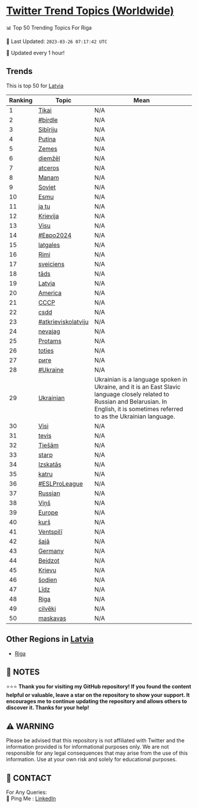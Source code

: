 [Twitter Trend Topics (Worldwide)](https://github.com/ErcinDedeoglu/Twitter-Trend-Topics)
==========


📊 Top 50 Trending Topics For Riga

📆 Last Updated: `2023-03-26 07:17:42 UTC`

🔧 Updated every 1 hour!


## Trends

This is top 50 for [Latvia](</Latvia>)

| Ranking | Topic | Mean |
| ------- | ------------ | ------------ |
| 1 | [Tikai](http://twitter.com/search?q=Tikai) | N/A |
| 2 | [#birdle](http://twitter.com/search?q=%23birdle) | N/A |
| 3 | [Sibīriju](http://twitter.com/search?q=Sib%c4%abriju) | N/A |
| 4 | [Putina](http://twitter.com/search?q=Putina) | N/A |
| 5 | [Zemes](http://twitter.com/search?q=Zemes) | N/A |
| 6 | [diemžēl](http://twitter.com/search?q=diem%c5%be%c4%93l) | N/A |
| 7 | [atceros](http://twitter.com/search?q=atceros) | N/A |
| 8 | [Manam](http://twitter.com/search?q=Manam) | N/A |
| 9 | [Soviet](http://twitter.com/search?q=Soviet) | N/A |
| 10 | [Esmu](http://twitter.com/search?q=Esmu) | N/A |
| 11 | [ja tu](http://twitter.com/search?q=ja+tu) | N/A |
| 12 | [Krievija](http://twitter.com/search?q=Krievija) | N/A |
| 13 | [Visu](http://twitter.com/search?q=Visu) | N/A |
| 14 | [#Евро2024](http://twitter.com/search?q=%23%d0%95%d0%b2%d1%80%d0%be2024) | N/A |
| 15 | [latgales](http://twitter.com/search?q=latgales) | N/A |
| 16 | [Rimi](http://twitter.com/search?q=Rimi) | N/A |
| 17 | [sveiciens](http://twitter.com/search?q=sveiciens) | N/A |
| 18 | [tāds](http://twitter.com/search?q=t%c4%81ds) | N/A |
| 19 | [Latvia](http://twitter.com/search?q=Latvia) | N/A |
| 20 | [America](http://twitter.com/search?q=America) | N/A |
| 21 | [СССР](http://twitter.com/search?q=%d0%a1%d0%a1%d0%a1%d0%a0) | N/A |
| 22 | [csdd](http://twitter.com/search?q=csdd) | N/A |
| 23 | [#atkrieviskolatviju](http://twitter.com/search?q=%23atkrieviskolatviju) | N/A |
| 24 | [nevajag](http://twitter.com/search?q=nevajag) | N/A |
| 25 | [Protams](http://twitter.com/search?q=Protams) | N/A |
| 26 | [toties](http://twitter.com/search?q=toties) | N/A |
| 27 | [риге](http://twitter.com/search?q=%d1%80%d0%b8%d0%b3%d0%b5) | N/A |
| 28 | [#Ukraine](http://twitter.com/search?q=%23Ukraine) | N/A |
| 29 | [Ukrainian](http://twitter.com/search?q=Ukrainian) | Ukrainian is a language spoken in Ukraine, and it is an East Slavic language closely related to Russian and Belarusian. In English, it is sometimes referred to as the Ukrainian language. |
| 30 | [Visi](http://twitter.com/search?q=Visi) | N/A |
| 31 | [tevis](http://twitter.com/search?q=tevis) | N/A |
| 32 | [Tiešām](http://twitter.com/search?q=Tie%c5%a1%c4%81m) | N/A |
| 33 | [starp](http://twitter.com/search?q=starp) | N/A |
| 34 | [Izskatās](http://twitter.com/search?q=Izskat%c4%81s) | N/A |
| 35 | [katru](http://twitter.com/search?q=katru) | N/A |
| 36 | [#ESLProLeague](http://twitter.com/search?q=%23ESLProLeague) | N/A |
| 37 | [Russian](http://twitter.com/search?q=Russian) | N/A |
| 38 | [Viņš](http://twitter.com/search?q=Vi%c5%86%c5%a1) | N/A |
| 39 | [Europe](http://twitter.com/search?q=Europe) | N/A |
| 40 | [kurš](http://twitter.com/search?q=kur%c5%a1) | N/A |
| 41 | [Ventspilī](http://twitter.com/search?q=Ventspil%c4%ab) | N/A |
| 42 | [šajā](http://twitter.com/search?q=%c5%a1aj%c4%81) | N/A |
| 43 | [Germany](http://twitter.com/search?q=Germany) | N/A |
| 44 | [Beidzot](http://twitter.com/search?q=Beidzot) | N/A |
| 45 | [Krievu](http://twitter.com/search?q=Krievu) | N/A |
| 46 | [šodien](http://twitter.com/search?q=%c5%a1odien) | N/A |
| 47 | [Līdz](http://twitter.com/search?q=L%c4%abdz) | N/A |
| 48 | [Riga](http://twitter.com/search?q=Riga) | N/A |
| 49 | [cilvēki](http://twitter.com/search?q=cilv%c4%93ki) | N/A |
| 50 | [maskavas](http://twitter.com/search?q=maskavas) | N/A |



## Other Regions in [Latvia](</Latvia>)

* [Riga](</Latvia/Riga.md>)



## 📝 NOTES

⭐⭐⭐ **Thank you for visiting my GitHub repository! If you found the content helpful or valuable, leave a star on the repository to show your support. It encourages me to continue updating the repository and allows others to discover it. Thanks for your help!**


## ⚠️ WARNING

Please be advised that this repository is not affiliated with Twitter and the information provided is for informational purposes only. We are not responsible for any legal consequences that may arise from the use of this information. Use at your own risk and solely for educational purposes.


## 📨 CONTACT

 For Any Queries:  
            🏓 Ping Me : [LinkedIn](https://www.linkedin.com/in/ercindedeoglu/)
